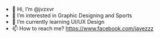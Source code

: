 - 👋 Hi, I’m @jvzxvr
- 👀 I’m interested in Graphic Designing and Sports
- 🌱 I’m currently learning UI/UX Design
- 📫 How to reach me? https://www.facebook.com/javezzz


<!---
jvzxvr/jvzxvr is a ✨ special ✨ repository because its `README.md` (this file) appears on your GitHub profile.
You can click the Preview link to take a look at your changes.
--->
